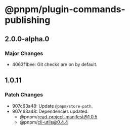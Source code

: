 # @pnpm/plugin-commands-publishing

## 2.0.0-alpha.0

### Major Changes

- 4063f1bee: Git checks are on by default.

## 1.0.11

### Patch Changes

- 907c63a48: Update `@pnpm/store-path`.
- 907c63a48: Dependencies updated.
  - @pnpm/read-project-manifest@1.0.5
  - @pnpm/cli-utils@0.4.4
